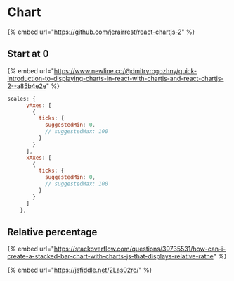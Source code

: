 # Chart

{% embed url="https://github.com/jerairrest/react-chartjs-2" %}

## Start at 0

{% embed url="https://www.newline.co/@dmitryrogozhny/quick-introduction-to-displaying-charts-in-react-with-chartjs-and-react-chartjs-2--a85b4e2e" %}

```javascript
scales: {
      yAxes: [
        {
          ticks: {
            suggestedMin: 0,
            // suggestedMax: 100
          }
        }
      ],
      xAxes: [
        {
          ticks: {
            suggestedMin: 0,
            // suggestedMax: 100
          }
        }
      ]
    },
```

## Relative percentage

{% embed url="https://stackoverflow.com/questions/39735531/how-can-i-create-a-stacked-bar-chart-with-charts-js-that-displays-relative-rathe" %}

{% embed url="https://jsfiddle.net/2Las02rc/" %}



